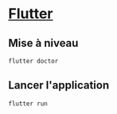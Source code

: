 # [Flutter](../readme.md)

## Mise à niveau

```console
flutter doctor
```

## Lancer l'application

```bash
flutter run
```